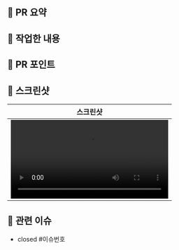 ## 📌 PR 요약

🫛 작업한 내용
- 

🫛 PR 포인트
-

## 📸 스크린샷
|                스크린샷                |
|:----------------------------------:|
| <video width="360" src="이미지 주소" /> |
<!-- <img width="360" src="이미지 주소" /> -->

## 📮 관련 이슈
- closed #이슈번호
